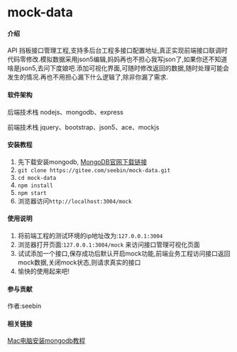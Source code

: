 # mock-data

#### 介绍
API 挡板接口管理工程,支持多后台工程多接口配置地址,真正实现前端接口联调时代码零修改.模拟数据采用json5编辑,妈妈再也不担心我写json了,如果你还不知道啥是json5,去问下度娘吧.添加可视化界面,可随时修改返回的数据,随时处理可能会发生的情况.再也不用担心漏下什么逻辑了,除非你漏了需求.

#### 软件架构

后端技术栈
nodejs、mongodb、express

前端技术栈
jquery、bootstrap、json5、ace、mockjs


#### 安装教程

1. 先下载安装mongodb, [MongoDB官网下载链接](https://www.mongodb.com/download-center/community)
2. `git clone https://gitee.com/seebin/mock-data.git`
3. `cd mock-data`
4. `npm install`
5. `npm start`
6. 浏览器访问`http://localhost:3004/mock`

#### 使用说明

1. 将前端工程的测试环境的ip地址改为:`127.0.0.1:3004`
2. 浏览器打开页面:`127.0.0.1:3004/mock` 来访问接口管理可视化页面
3. 试试添加一个接口,保存成功后默认开启mock功能,前端业务工程访问接口返回mock数据,关闭mock状态,则请求真实的接口
4. 愉快的使用起来吧!

#### 参与贡献

作者:seebin

#### 相关链接

[Mac电脑安装mongodb教程](http://note.youdao.com/noteshare?id=ff4b17665bdab2022c67571b716c5be3)